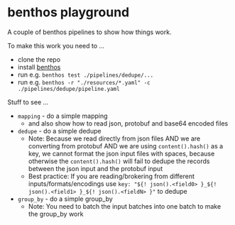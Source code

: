# benthos playground

A couple of benthos pipelines to show how things work.

To make this work you need to ...

* clone the repo
* install [benthos][]
* run e.g. `benthos test ./pipelines/dedupe/...`
* run e.g. `benthos -r "./resources/*.yaml" -c ./pipelines/dedupe/pipeline.yaml`

Stuff to see ...

* `mapping` - do a simple mapping
  * and also show how to read json, protobuf and base64 encoded files
* `dedupe` - do a simple dedupe
  * Note: Because we read directly from json files AND we are
    converting from protobuf AND we are using `content().hash()` as a
    key, we cannot format the json input files with spaces, because
    otherwise the `content().hash()` will fail to dedupe the records
    between the json input and the protobuf input
  * Best practice: If you are reading/brokering from different
    inputs/formats/encodings use `key: "${! json().<field0> }_${!
    json().<field1> }_${! json().<fieldN> }"` to dedupe
* `group_by` - do a simple group_by
  * Note: You need to batch the input batches into one batch to
    make the group_by work

[benthos]: https://benthos.dev
